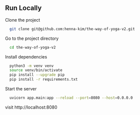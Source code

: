 
## Run Locally

Clone the project

```bash
  git clone git@github.com:henna-kim/the-way-of-yoga-v2.git
```

Go to the project directory

```bash
  cd the-way-of-yoga-v2
```

Install dependencies

```bash
  python3 -m venv venv
  source venv/bin/activate
  pip install --upgrade pip
  pip install -r requirements.txt
```

Start the server

```bash
  uvicorn app.main:app --reload --port=8080 --host=0.0.0.0
```

visit http://localhost:8080
